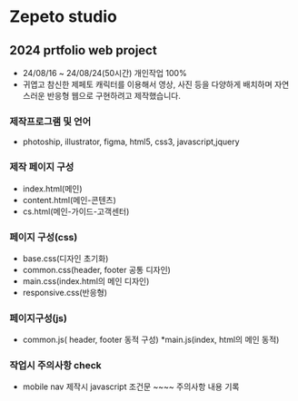 # Zepeto studio
## 2024 prtfolio web project
* 24/08/16 ~ 24/08/24(50시간) 개인작업 100%
* 귀엽고 참신한 제페토 캐릭터를 이용해서 영상, 사진 등을 다양하게 배치하며 자연스러운 반응형 웹으로 구현하려고 제작했습니다.
### 제작프로그램 및 언어
* photoship, illustrator, figma, html5, css3, javascript,jquery
### 제작 페이지 구성
* index.html(메인)
* content.html(메인-콘텐츠)
* cs.html(메인-가이드-고객센터)
### 페이지 구성(css)
* base.css(디자인 초기화)
* common.css(header, footer 공통 디자인)
* main.css(index.html의 메인 디자인)
* responsive.css(반응형)
### 페이지구성(js)
* common.js( header, footer 동적 구성)
*main.js(index, html의 메인 동적)
### 작업시 주의사항 check
* mobile nav 제작시  javascript 조건문 ~~~~ 주의사항 내용 기록
